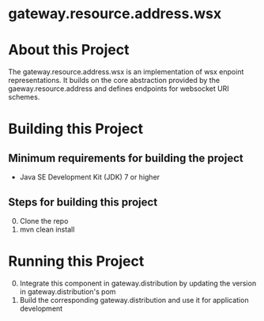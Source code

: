 # gateway.resource.address.wsx

# About this Project

The gateway.resource.address.wsx is an implementation of wsx enpoint representations. It builds on the core abstraction provided by the gaeway.resource.address and defines endpoints for websocket URI schemes.

# Building this Project

## Minimum requirements for building the project
* Java SE Development Kit (JDK) 7 or higher

## Steps for building this project
0. Clone the repo
0. mvn clean install

# Running this Project

0. Integrate this component in gateway.distribution by updating the version in gateway.distribution's pom
0. Build the corresponding gateway.distribution and use it for application development

